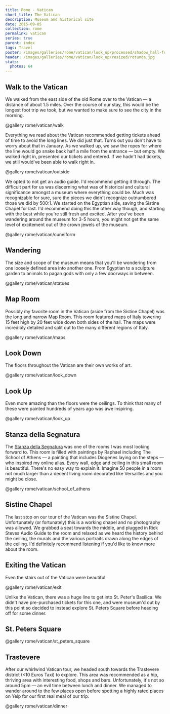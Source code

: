 ```yaml
---
title: Rome - Vatican
short_title: The Vatican
description: Museum and historical site
date: 2015-09-05
collection: rome
permalink: vatican
series: true
parent: index
tags: Travel
poster: /images/galleries/rome/vatican/look_up/processed/shadow_hall-full.jpg
header: /images/galleries/rome/vatican/look_up/resized/rotunda.jpg
stats:
  photos: 64
---
```


## Walk to the Vatican


We walked from the east side of the old Rome over to the Vatican — a distance of about 1.5 miles. Over the course of our stay, this would be the longest foot trip we took, but we wanted to make sure to see the city in the morning.

@gallery rome/vatican/walk

Everything we read about the Vatican recommended getting tickets ahead of time to avoid the long lines. We did just that. Turns out you don't have to worry about that in January. As we walked up, we saw the ropes for where the line would go snake back half a mile from the entrance — but empty. We walked right in, presented our tickets and entered. If we hadn't had tickets, we still would've been able to walk right in.

@gallery rome/vatican/outside

We opted to not get an audio guide. I'd recommend getting it through. The difficult part for us was discerning what was of historical and cultural significance amongst a museum where everything could be. Much was recognizable for sure, sure the pieces we didn't recognize outnumbered those we did by 500:1. We started on the Egyptian side, saving the Sistine Chapel for last. I'd recommend doing this the other way though, and starting with the best while you're still fresh and excited. After you've been wandering around the museum for 3-5 hours, you might not get the same level of excitement out of the crown jewels of the museum.

@gallery rome/vatican/cuneiform

## Wandering

The size and scope of the museum means that you'll be wondering from one loosely defined area into another one. From Egyptian to a sculpture garden to animals to pagan gods with only a few doorways in between.

@gallery rome/vatican/statues

## Map Room

Possibly my favorite room in the Vatican (aside from the Sistine Chapel) was the long and narrow Map Room. This room featured maps of Italy towering 15 feet high by 20 feet wide down both sides of the hall. The maps were incredibly detailed and split out to the many different regions of Italy.

@gallery rome/vatican/maps

## Look Down

The floors throughout the Vatican are their own works of art.

@gallery rome/vatican/look_down

## Look Up

Even more amazing than the floors were the ceilings. To think that many of these were painted hundreds of years ago was awe inspiring.

@gallery rome/vatican/look_up

## Stanza della Segnatura

The [Stanza della Segnatura](https://en.wikipedia.org/wiki/Raphael_Rooms#Stanza_della_Segnatura) was one of the rooms I was most looking forward to. This room is filled with paintings by Raphael including The School of Athens — a painting that includes Diogenes laying on the steps — who inspired my online alias. Every wall, edge and ceiling in this small room is beautiful. There's no easy way to explain it. Imagine 50 people in a room not much larger than a decent living room decorated like Versailles and you might be close.

@gallery rome/vatican/school_of_athens

## Sistine Chapel

The last stop on our tour of the Vatican was the Sistine Chapel. Unfortunately (or fortunately) this is a working chapel and no photography was allowed. We grabbed a seat towards the middle, and plugged in Rick Steves Audio Guide to the room and relaxed as we heard the history behind the ceiling, the murals and the various portraits drawn along the edges of the ceiling. I'd definitely recommend listening if you'd like to know more about the room.

## Exiting the Vatican

Even the stairs out of the Vatican were beautiful.

@gallery rome/vatican/exit

Unlike the Vatican, there was a huge line to get into St. Peter's Basilica. We didn't have pre-purchased tickets for this one, and were museum'd out by this point so decided to instead explore St. Peters Square before heading off for some dinner.

## St. Peters Square

@gallery rome/vatican/st_peters_square

## Trastevere

After our whirlwind Vatican tour, we headed south towards the Trastevere district (<10 Euros Taxi) to explore. This area was recommended as a hip, thriving area with interesting food, shops and bars. Unfortunately, it's not so around 5pm — an evil time between lunch and dinner. We managed to wander around to the few places open before spotting a highly rated places on Yelp for our first real meal of our trip.

@gallery rome/vatican/dinner
